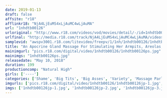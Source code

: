 ```yaml
---
date: 2019-01-13
draft: false
affsite: "r18"
afflinkr18: "NjA4LjEuMS4xLjAuMC4wLjAuMA"
url: "1nhdtb00126"
urloriginal: "http://www.r18.com/videos/vod/movies/detail/-/id=1nhdtb00126"
urlfinal: "http://media.r18.com/track/NjA4LjEuMS4xLjAuMC4wLjAuMA/videos/vod/movies/detail/-/id=1nhdtb00126"
samplevid: "awspv3001.r18.com/litevideo/freepv/1/1nh/1nhdtb00126/1nhdtb00126_dmb_w.mp4"
title: "An Apocrine Gland Massage For Stimulating Her Armpits, Areolas, And Ass Will Bring These Sensual Woman To Shameful And Sweaty Lust"
mainimgurl: "pics.r18.com/digital/video/1nhdtb00126/1nhdtb00126ps.jpg"
mainimgs: "1nhdtb00126ps.jpg"
releasedate: "May 10, 2018"
duration: 199
productioncomp: "Natural High"
girls: ['----']
categories: ['Shame', 'Big Tits', 'Big Asses', 'Variety', 'Massage Parlor', 'Massage', 'Sweating', 'Hi-Def', 'Special 7 studios SALE']
imgurls: ['pics.r18.com/digital/video/1nhdtb00126/1nhdtb00126jp-1.jpg', 'pics.r18.com/digital/video/1nhdtb00126/1nhdtb00126jp-2.jpg', 'pics.r18.com/digital/video/1nhdtb00126/1nhdtb00126jp-3.jpg', 'pics.r18.com/digital/video/1nhdtb00126/1nhdtb00126jp-4.jpg', 'pics.r18.com/digital/video/1nhdtb00126/1nhdtb00126jp-5.jpg', 'pics.r18.com/digital/video/1nhdtb00126/1nhdtb00126jp-6.jpg', 'pics.r18.com/digital/video/1nhdtb00126/1nhdtb00126jp-7.jpg', 'pics.r18.com/digital/video/1nhdtb00126/1nhdtb00126jp-8.jpg', 'pics.r18.com/digital/video/1nhdtb00126/1nhdtb00126jp-9.jpg', 'pics.r18.com/digital/video/1nhdtb00126/1nhdtb00126jp-10.jpg', 'pics.r18.com/digital/video/1nhdtb00126/1nhdtb00126jp-11.jpg', 'pics.r18.com/digital/video/1nhdtb00126/1nhdtb00126jp-12.jpg', 'pics.r18.com/digital/video/1nhdtb00126/1nhdtb00126jp-13.jpg', 'pics.r18.com/digital/video/1nhdtb00126/1nhdtb00126jp-14.jpg', 'pics.r18.com/digital/video/1nhdtb00126/1nhdtb00126jp-15.jpg', 'pics.r18.com/digital/video/1nhdtb00126/1nhdtb00126jp-16.jpg', 'pics.r18.com/digital/video/1nhdtb00126/1nhdtb00126jp-17.jpg', 'pics.r18.com/digital/video/1nhdtb00126/1nhdtb00126jp-18.jpg', 'pics.r18.com/digital/video/1nhdtb00126/1nhdtb00126jp-19.jpg', 'pics.r18.com/digital/video/1nhdtb00126/1nhdtb00126jp-20.jpg']
imgs: ['1nhdtb00126jp-1.jpg', '1nhdtb00126jp-2.jpg', '1nhdtb00126jp-3.jpg', '1nhdtb00126jp-4.jpg', '1nhdtb00126jp-5.jpg', '1nhdtb00126jp-6.jpg', '1nhdtb00126jp-7.jpg', '1nhdtb00126jp-8.jpg', '1nhdtb00126jp-9.jpg', '1nhdtb00126jp-10.jpg', '1nhdtb00126jp-11.jpg', '1nhdtb00126jp-12.jpg', '1nhdtb00126jp-13.jpg', '1nhdtb00126jp-14.jpg', '1nhdtb00126jp-15.jpg', '1nhdtb00126jp-16.jpg', '1nhdtb00126jp-17.jpg', '1nhdtb00126jp-18.jpg', '1nhdtb00126jp-19.jpg', '1nhdtb00126jp-20.jpg']
---
```

